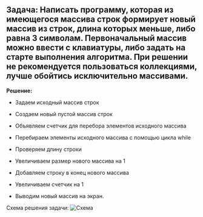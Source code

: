 ## Задача: Написать программу, которая из имеющегося массива строк формирует новый массив из строк, длина которых меньше, либо равна 3 символам. Первоначальный массив можно ввести с клавиатуры, либо задать на старте выполнения алгоритма. При решении не рекомендуется пользоваться коллекциями, лучше обойтись исключительно массивами. ##

**Решение:**

* Задаем исходный массив строк

* Создаем новый пустой массив строк

* Объявляем счетчик для перебора элементов исходного массива

* Перебираем элементы исходного массива с помощью цикла while

* Проверяем длину строки

* Увеличиваем размер нового массива на 1

* Добавляем строку в конец нового массива

* Увеличиваем счетчик на 1

* Выводим новый массив на экран.

Схема решения задачи:
![Схема](https://drive.google.com/file/d/1IomTRn0eTKDT7EBmb8DK_gVMbHqWmCIA/view?usp=sharing)
